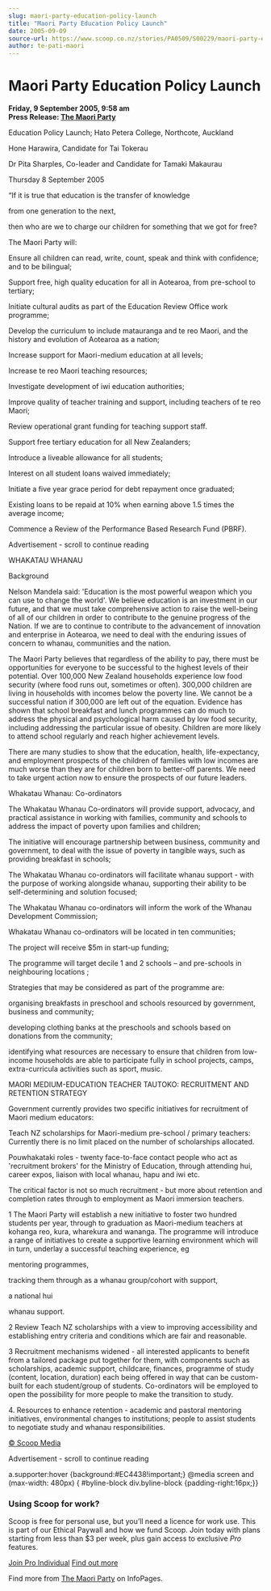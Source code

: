 ```yaml
---
slug: maori-party-education-policy-launch
title: "Maori Party Education Policy Launch"
date: 2005-09-09
source-url: https://www.scoop.co.nz/stories/PA0509/S00229/maori-party-education-policy-launch.htm
author: te-pati-maori
---
```

Maori Party Education Policy Launch
===================================

**Friday, 9 September 2005, 9:58 am**  
**Press Release: [The Maori Party](https://info.scoop.co.nz/The_Maori_Party)**

  
Education Policy Launch; Hato Petera College, Northcote, Auckland

Hone Harawira, Candidate for Tai Tokerau

Dr Pita Sharples, Co-leader and Candidate for Tamaki Makaurau

Thursday 8 September 2005

“If it is true that education is the transfer of knowledge

from one generation to the next,

then who are we to charge our children for something that we got for free?

The Maori Party will:

Ensure all children can read, write, count, speak and think with confidence; and to be bilingual;

Support free, high quality education for all in Aotearoa, from pre-school to tertiary;

Initiate cultural audits as part of the Education Review Office work programme;

Develop the curriculum to include matauranga and te reo Maori, and the history and evolution of Aotearoa as a nation;

Increase support for Maori-medium education at all levels;

Increase te reo Maori teaching resources;

Investigate development of iwi education authorities;

Improve quality of teacher training and support, including teachers of te reo Maori;

Review operational grant funding for teaching support staff.

Support free tertiary education for all New Zealanders;

Introduce a liveable allowance for all students;

Interest on all student loans waived immediately;

Initiate a five year grace period for debt repayment once graduated;

Existing loans to be repaid at 10% when earning above 1.5 times the average income;

Commence a Review of the Performance Based Research Fund (PBRF).

Advertisement - scroll to continue reading





  
WHAKATAU WHANAU

Background

Nelson Mandela said: 'Education is the most powerful weapon which you can use to change the world'. We believe education is an investment in our future, and that we must take comprehensive action to raise the well-being of all of our children in order to contribute to the genuine progress of the Nation. If we are to continue to contribute to the advancement of innovation and enterprise in Aotearoa, we need to deal with the enduring issues of concern to whanau, communities and the nation.

The Maori Party believes that regardless of the ability to pay, there must be opportunities for everyone to be successful to the highest levels of their potential. Over 100,000 New Zealand households experience low food security (where food runs out, sometimes or often). 300,000 children are living in households with incomes below the poverty line. We cannot be a successful nation if 300,000 are left out of the equation. Evidence has shown that school breakfast and lunch programmes can do much to address the physical and psychological harm caused by low food security, including addressing the particular issue of obesity. Children are more likely to attend school regularly and reach higher achievement levels.

There are many studies to show that the education, health, life-expectancy, and employment prospects of the children of families with low incomes are much worse than they are for children born to better-off parents. We need to take urgent action now to ensure the prospects of our future leaders.

Whakatau Whanau: Co-ordinators

The Whakatau Whanau Co-ordinators will provide support, advocacy, and practical assistance in working with families, community and schools to address the impact of poverty upon families and children;

The initiative will encourage partnership between business, community and government, to deal with the issue of poverty in tangible ways, such as providing breakfast in schools;

The Whakatau Whanau co-ordinators will facilitate whanau support - with the purpose of working alongside whanau, supporting their ability to be self-determining and solution focused;

The Whakatau Whanau co-ordinators will inform the work of the Whanau Development Commission;

Whakatau Whanau co-ordinators will be located in ten communities;

The project will receive $5m in start-up funding;

The programme will target decile 1 and 2 schools – and pre-schools in neighbouring locations ;

Strategies that may be considered as part of the programme are:

organising breakfasts in preschool and schools resourced by government, business and community;

developing clothing banks at the preschools and schools based on donations from the community;

identifying what resources are necessary to ensure that children from low-income households are able to participate fully in school projects, camps, extra-curricula activities such as sport, music.

MAORI MEDIUM-EDUCATION TEACHER TAUTOKO: RECRUITMENT AND RETENTION STRATEGY

Government currently provides two specific initiatives for recruitment of Maori medium educators:

Teach NZ scholarships for Maori-medium pre-school / primary teachers: Currently there is no limit placed on the number of scholarships allocated.

Pouwhakataki roles - twenty face-to-face contact people who act as 'recruitment brokers' for the Ministry of Education, through attending hui, career expos, liaison with local whanau, hapu and iwi etc.

The critical factor is not so much recruitment - but more about retention and completion rates through to employment as Maori immersion teachers.

1 The Maori Party will establish a new initiative to foster two hundred students per year, through to graduation as Maori-medium teachers at kohanga reo, kura, wharekura and wananga. The programme will introduce a range of initiatives to create a supportive learning environment which will in turn, underlay a successful teaching experience, eg

mentoring programmes,

tracking them through as a whanau group/cohort with support,

a national hui

whanau support.

2 Review Teach NZ scholarships with a view to improving accessibility and establishing entry criteria and conditions which are fair and reasonable.

3 Recruitment mechanisms widened - all interested applicants to benefit from a tailored package put together for them, with components such as scholarships, academic support, childcare, finances, programme of study (content, location, duration) each being offered in way that can be custom-built for each student/group of students. Co-ordinators will be employed to open the possibility for more people to make the transition to study.

4\. Resources to enhance retention - academic and pastoral mentoring initiatives, environmental changes to institutions; people to assist students to negotiate study and whanau responsibilities.

  

[© Scoop Media](http://www.scoop.co.nz/about/terms.html)  

Advertisement - scroll to continue reading



a.supporter:hover {background:#EC4438!important;} @media screen and (max-width: 480px) { #byline-block div.byline-block {padding-right:16px;}}

### Using Scoop for work?

Scoop is free for personal use, but you’ll need a licence for work use. This is part of our Ethical Paywall and how we fund Scoop. Join today with plans starting from less than $3 per week, plus gain access to exclusive _Pro_ features.  
  
[Join Pro Individual](https://pro.scoop.co.nz/Individual/?from=ProIn24) [Find out more](https://pro.scoop.co.nz/using-scoop-for-work/?from=ProIn24)

Find more from [The Maori Party](https://info.scoop.co.nz/The_Maori_Party) on InfoPages.
